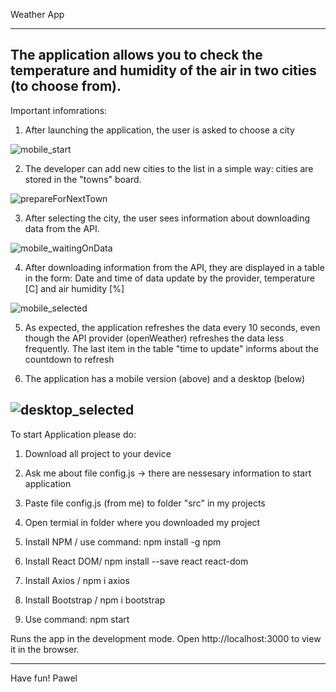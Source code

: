 Weather App

----
The application allows you to check the temperature and humidity of the air in two cities (to choose from).
----

Important infomrations:
1. After launching the application, the user is asked to choose a city

![mobile_start](https://user-images.githubusercontent.com/78322363/141533776-23033aec-6f3b-4839-8cd9-3805529683be.JPG)

2. The developer can add new cities to the list in a simple way: cities are stored in the "towns" board.

![prepareForNextTown](https://user-images.githubusercontent.com/78322363/141533992-ffced23f-0f28-4665-a0f0-3333c975a2f9.JPG)

3. After selecting the city, the user sees information about downloading data from the API.

![mobile_waitingOnData](https://user-images.githubusercontent.com/78322363/141534119-8504bc59-15a7-416f-907c-9a660b891a59.JPG)

4. After downloading information from the API, they are displayed in a table in the form: Date and time of data update by the provider, temperature [C] and air humidity [%]

![mobile_selected](https://user-images.githubusercontent.com/78322363/141534330-bd598e38-2b8a-4962-b7ec-d07e2bd16290.JPG)

5. As expected, the application refreshes the data every 10 seconds, even though the API provider (openWeather) refreshes the data less frequently. The last item in the table "time to update" informs about the countdown to refresh

6. The application has a mobile version (above) and a desktop (below)

![desktop_selected](https://user-images.githubusercontent.com/78322363/141534664-e97bf9d9-09a8-47f6-81dd-5f2d7757d2af.JPG)
----

To start Application please do:
1. Download all project to your device
2. Ask me about file config.js -> there are nessesary information to start application
3. Paste file config.js (from me) to folder "src" in my projects
4. Open termial in folder where you downloaded my project
5. Install NPM / use command: npm install -g npm
6. Install React DOM/ npm install --save react react-dom
7. Install Axios / npm i axios
8. Install Bootstrap / npm i bootstrap

9. Use command: npm start

Runs the app in the development mode.
Open http://localhost:3000 to view it in the browser.

----

Have fun!
Pawel
